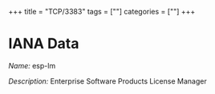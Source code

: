 +++
title = "TCP/3383"
tags = [""]
categories = [""]
+++

# IANA Data

_Name:_ esp-lm

_Description:_ Enterprise Software Products License Manager

